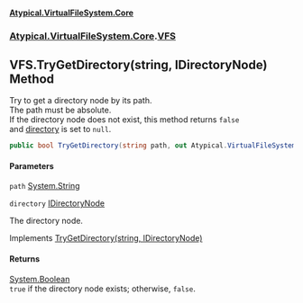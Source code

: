 #### [Atypical.VirtualFileSystem.Core](Atypical.VirtualFileSystem.Core.md 'Atypical.VirtualFileSystem.Core')
### [Atypical.VirtualFileSystem.Core](Atypical.VirtualFileSystem.Core.md 'Atypical.VirtualFileSystem.Core').[VFS](Atypical.VirtualFileSystem.Core.VFS.md 'Atypical.VirtualFileSystem.Core.VFS')

## VFS.TryGetDirectory(string, IDirectoryNode) Method

Try to get a directory node by its path.  
The path must be absolute.  
If the directory node does not exist, this method returns `false`  
and [directory](Atypical.VirtualFileSystem.Core.VFS.TryGetDirectory(string,Atypical.VirtualFileSystem.Core.Contracts.IDirectoryNode).md#Atypical.VirtualFileSystem.Core.VFS.TryGetDirectory(string,Atypical.VirtualFileSystem.Core.Contracts.IDirectoryNode).directory 'Atypical.VirtualFileSystem.Core.VFS.TryGetDirectory(string, Atypical.VirtualFileSystem.Core.Contracts.IDirectoryNode).directory') is set to `null`.

```csharp
public bool TryGetDirectory(string path, out Atypical.VirtualFileSystem.Core.Contracts.IDirectoryNode? directory);
```
#### Parameters

<a name='Atypical.VirtualFileSystem.Core.VFS.TryGetDirectory(string,Atypical.VirtualFileSystem.Core.Contracts.IDirectoryNode).path'></a>

`path` [System.String](https://docs.microsoft.com/en-us/dotnet/api/System.String 'System.String')

<a name='Atypical.VirtualFileSystem.Core.VFS.TryGetDirectory(string,Atypical.VirtualFileSystem.Core.Contracts.IDirectoryNode).directory'></a>

`directory` [IDirectoryNode](Atypical.VirtualFileSystem.Core.Contracts.IDirectoryNode.md 'Atypical.VirtualFileSystem.Core.Contracts.IDirectoryNode')

The directory node.

Implements [TryGetDirectory(string, IDirectoryNode)](Atypical.VirtualFileSystem.Core.Contracts.IVirtualFileSystem.TryGetDirectory(string,Atypical.VirtualFileSystem.Core.Contracts.IDirectoryNode).md 'Atypical.VirtualFileSystem.Core.Contracts.IVirtualFileSystem.TryGetDirectory(string, Atypical.VirtualFileSystem.Core.Contracts.IDirectoryNode)')

#### Returns
[System.Boolean](https://docs.microsoft.com/en-us/dotnet/api/System.Boolean 'System.Boolean')  
`true` if the directory node exists; otherwise, `false`.